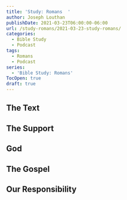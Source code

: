 ```yaml
---
title: 'Study: Romans  '
author: Joseph Louthan
publishDate: 2021-03-23T06:00:00-06:00
url: /study-romans/2021-03-23-study-romans/
categories:
  - Bible Study
  - Podcast
tags:
  - Romans
  - Podcast
series:
  - 'Bible Study: Romans'
TocOpen: true
draft: true
---
```

## The Text



## The Support



## God



## The Gospel



## Our Responsibility



